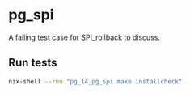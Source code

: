 # pg_spi
A failing test case for SPI_rollback to discuss.


## Run tests
```sh
nix-shell --run "pg_14_pg_spi make installcheck"
```
